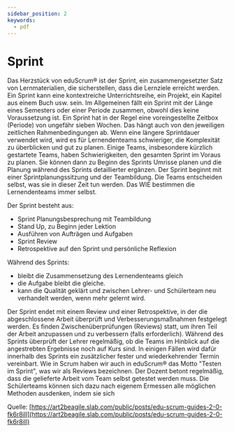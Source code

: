 ```yaml
---
sidebar_position: 2
keywords:
  - pdf
---
```

# Sprint
Das Herzstück von eduScrum® ist der Sprint, ein zusammengesetzter Satz von Lernmaterialien, die sicherstellen, dass die Lernziele erreicht werden. Ein Sprint kann eine kontextreiche Unterrichtsreihe, ein Projekt, ein Kapitel aus einem Buch usw. sein. Im Allgemeinen fällt ein Sprint mit der Länge eines Semesters oder einer Periode zusammen, obwohl dies keine Voraussetzung ist. 
Ein Sprint hat in der Regel eine voreingestellte Zeitbox (Periode) von ungefähr sieben Wochen. Das hängt auch von den jeweiligen zeitlichen Rahmenbedingungen ab. Wenn eine längere Sprintdauer verwendet wird, wird es für Lernendenteams schwieriger, die Komplexität zu überblicken und gut zu planen.
Einige Teams, insbesondere kürzlich gestartete Teams, haben Schwierigkeiten, den gesamten Sprint im Voraus zu planen. Sie können dann zu Beginn des Sprints Umrisse planen und die Planung während des Sprints detaillierter ergänzen.
Der Sprint beginnt mit einer Sprintplanungssitzung und der Teambildung. Die Teams entscheiden selbst, was sie in dieser Zeit tun werden. Das WIE bestimmen die Lernendenteams immer selbst.

Der Sprint besteht aus:
- Sprint Planungsbesprechung mit Teambildung
- Stand Up, zu Beginn jeder Lektion
- Ausführen von Aufträgen und Aufgaben
- Sprint Review
- Retrospektive auf den Sprint und persönliche Reflexion

Während des Sprints:
- bleibt die Zusammensetzung des Lernendenteams gleich
- die Aufgabe bleibt die gleiche.
- kann die Qualität geklärt und zwischen Lehrer- und Schülerteam neu verhandelt werden, wenn mehr gelernt wird.

Der Sprint endet mit einem Review und einer Retrospektive, in der die abgeschlossene Arbeit überprüft und Verbesserungsmaßnahmen festgelegt werden. Es finden Zwischenüberprüfungen (Reviews) statt, um ihren Teil der Arbeit anzupassen und zu verbessern (falls erforderlich).
Während des Sprints überprüft der Lehrer regelmäßig, ob die Teams im Hinblick auf die angestrebten Ergebnisse noch auf Kurs sind. In einigen Fällen wird dafür innerhalb des Sprints ein zusätzlicher fester und wiederkehrender Termin vereinbart. Wie in Scrum haben wir auch in eduScrum® das Motto "Testen im Sprint", was wir als Reviews bezeichnen. Der Dozent betont regelmäßig, dass die gelieferte Arbeit vom Team selbst getestet werden muss. Die Schülerteams können sich dazu nach eigenem Ermessen alle möglichen Methoden ausdenken, indem sie sich

Quelle: [https://art2beagile.slab.com/public/posts/edu-scrum-guides-2-0-fk6r8ill](https://art2beagile.slab.com/public/posts/edu-scrum-guides-2-0-fk6r8ill)